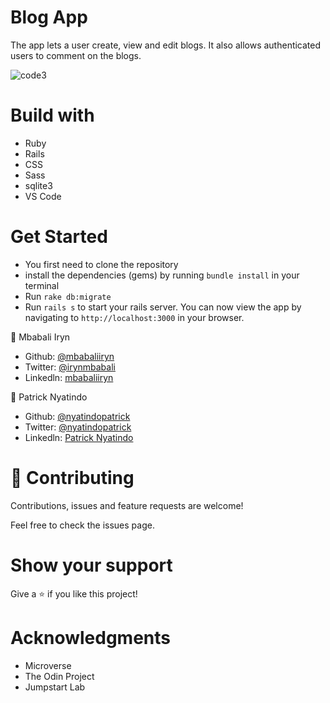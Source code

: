 # Blog App

The app lets a user create, view and edit blogs. It also allows authenticated users to comment on the blogs.

![code3](https://user-images.githubusercontent.com/48393059/80976235-dc5c5d00-8e2b-11ea-8b7e-9dc23167eb9b.png)

# Build with

- Ruby
- Rails
- CSS
- Sass
- sqlite3
- VS Code

# Get Started

- You first need to clone the repository
- install the dependencies (gems) by running `bundle install` in your terminal
- Run `rake db:migrate`
- Run `rails s` to start your rails server. You can now view the app by navigating to `http://localhost:3000` in your browser.

👤 Mbabali Iryn

- Github: [@mbabaliiryn](https://github.com/mbabaliiryn)
- Twitter: [@irynmbabali](https://twitter.com/irynmbabali)
- Linkedln: [mbabaliiryn](https://www.linkedin.com/in/mbabaliiryn)


👤 Patrick Nyatindo

- Github: [@nyatindopatrick](https://github.com/nyatindopatrick)
- Twitter: [@nyatindopatrick](https://twitter.com/nyatindopatrick)
- Linkedln: [Patrick Nyatindo](https://www.linkedin.com/in/nyatindopateick)
# 🤝 Contributing

Contributions, issues and feature requests are welcome!

Feel free to check the issues page.

# Show your support

Give a ⭐️ if you like this project!

# Acknowledgments

- Microverse
- The Odin Project
- Jumpstart Lab


